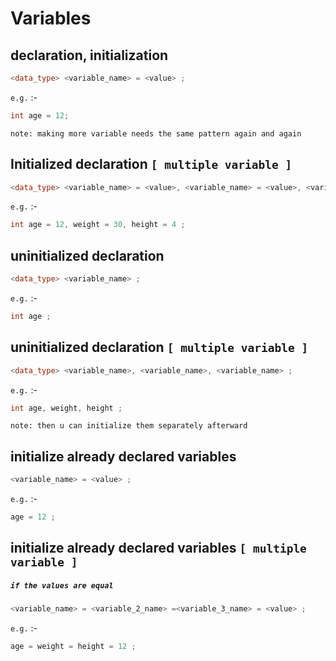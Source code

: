 #  Variables 
## declaration, initialization
```cpp
<data_type> <variable_name> = <value> ;
```
`e.g.` :-
```cpp
int age = 12;
```
`note: making more variable needs the same pattern again and again`

## Initialized declaration `[ multiple variable ]`
```cpp
<data_type> <variable_name> = <value>, <variable_name> = <value>, <variable_name> = <value> ;
```
`e.g.` :-
```cpp
int age = 12, weight = 30, height = 4 ;
```

## uninitialized declaration
```cpp
<data_type> <variable_name> ;
```
`e.g.` :-
```cpp
int age ;
```

## uninitialized declaration `[ multiple variable ]`
```cpp
<data_type> <variable_name>, <variable_name>, <variable_name> ;
```
`e.g.` :-
```cpp
int age, weight, height ;
```
`note: then u can initialize them separately afterward`

## initialize already declared variables
```cpp
<variable_name> = <value> ;
```
`e.g.` :-
```cpp
age = 12 ;
```

## initialize already declared variables `[ multiple variable ]`
##### `if the values are equal`
```cpp
<variable_name> = <variable_2_name> =<variable_3_name> = <value> ;
```
`e.g.` :-
```cpp
age = weight = height = 12 ;
```

